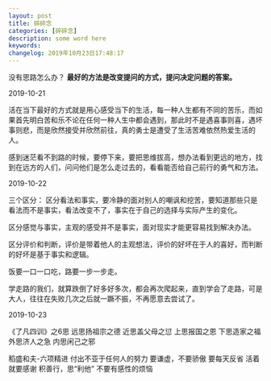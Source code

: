 ```yaml
---
layout: post
title: 碎碎念
categories: [碎碎念]
description: some word here
keywords:
changelog: 2019年10月23日17:48:17
---
```


没有思路怎么办？
**最好的方法是改变提问的方式，提问决定问题的答案。**

2019-10-21

活在当下最好的方式就是用心感受当下的生活，每一种人生都有不同的苦乐，而如果首先明白苦和乐不论在任何一种人生中都会遇到，那此时不是遇喜事则喜，遇坏事则悲，而是欣然接受并欣然前往，真的勇士是遭受了生活苦难依然热爱生活的人。

感到迷茫看不到路的时候，要停下来，要把思维拔高，想办法看到更远的地方，找到在远方的人们，问问他们是怎么走过去的，看看能否给自己前行的勇气和方法。

2019-10-22

三个区分：
区分看法和事实，要冷静的面对别人的嘲讽和挖苦，要知道那些只是看法而不是事实，看法改变不了，事实在于自己的选择与实际产生的变化。

区分感觉与事实，主观的感受并不是事实，面对现实才能更容易找到解决办法。

区分评价和判断，评价是带着他人的主观想法，评价的好坏在于人的喜好，而判断的好坏是基于事实和逻辑。

饭要一口一口吃，路要一步一步走。

学走路的我们，就算跌倒了好多好多次，都会再次爬起来，直到学会了走路，可是大人，往往在失败几次之后就一蹶不振，不再愿意去尝试了。

2019-10-23

《了凡四训》之6思
远思扬祖宗之德
近思盖父母之愆
上思报国之恩
下思造家之福
外思济人之急
内思闲己之邪

稻盛和夫-六项精进
付出不亚于任何人的努力
要谦虚，不要骄傲
要每天反省
活着就要感谢
积善行，思“利他”
不要有感性的烦恼
